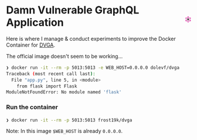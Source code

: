 # Damn Vulnerable GraphQL Application <img src="assets/logo-small.png" width=3% style="float:right;"/>

Here is where I manage & conduct experiments to improve the Docker Container for [DVGA](https://github.com/dolevf/Damn-Vulnerable-GraphQL-Application).

The official image doesn't seem to be working...
```Bash
❯ docker run -it --rm -p 5013:5013 -e WEB_HOST=0.0.0.0 dolevf/dvga
Traceback (most recent call last):
  File "app.py", line 5, in <module>
    from flask import Flask
ModuleNotFoundError: No module named 'flask'
```
### Run the container
```bash
❯ docker run -it --rm -p 5013:5013 frost19k/dvga
```
Note: In this image `$WEB_HOST` is already `0.0.0.0`.
